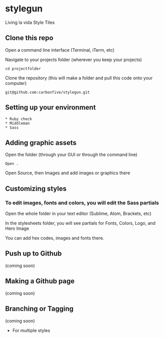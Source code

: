 # stylegun
Living la vida Style Tiles


## Clone this repo
Open a command line interface (Terminal, iTerm, etc)

Navigate to your projects folder (wherever you keep your projects)

``cd projectfolder``

Clone the repository (this will make a folder and pull this code onto your computer)

``git@github.com:carbonfive/stylegun.git``


## Setting up your environment

	* Ruby check
	* Middleman
	* Sass


## Adding graphic assets

Open the folder (through your GUI or through the command line)

`` Open . ``

Open Source, then Images and add images or graphics there


## Customizing styles

### To edit images, fonts and colors, you will edit the Sass partials

Open the whole folder in your text editor (Sublime, Atom, Brackets, etc)

In the stylesheets folder, you will see partials for Fonts, Colors, Logo, and Hero Image

You can add hex codes, images and fonts there.

## Push up to Github

(coming soon)

## Making a Github page

(coming soon)

## Branching or Tagging
(coming soon)

* For multiple styles
